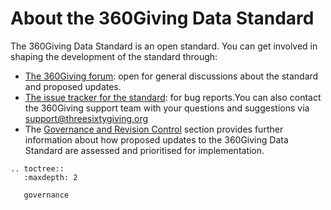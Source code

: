 # About the 360Giving Data Standard
The 360Giving Data Standard is an open standard. You can get involved in shaping the development of the standard through:
- <a href="https://forum.threesixtygiving.org/" target="_blank">The 360Giving forum</a>: open for general discussions about the standard and proposed updates.
- <a href="https://github.com/ThreeSixtyGiving/standard/issues" target="_blank">The issue tracker for the standard</a>: for bug reports.You can also contact the 360Giving support team with your questions and suggestions via <support@threesixtygiving.org>
- The [Governance and Revision Control](https://standard.threesixtygiving.org/en/new-docs-style/governance/) section provides further information about how proposed updates to the 360Giving Data Standard are assessed and prioritised for implementation.

```eval_rst
.. toctree::
   :maxdepth: 2

   governance
```
